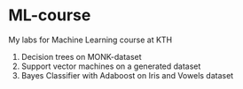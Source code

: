 # ML-course
My labs for Machine Learning course at KTH
1. Decision trees on MONK-dataset
2. Support vector machines on a generated dataset
3. Bayes Classifier with Adaboost on Iris and Vowels dataset

